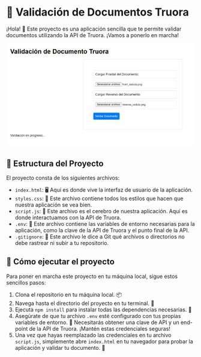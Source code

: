 # 📝 Validación de Documentos Truora

¡Hola! 👋 Este proyecto es una aplicación sencilla que te permite validar documentos utilizando la API de Truora. ¡Vamos a ponerlo en marcha!

![background checks Truora](img/screenshot-truora.jpeg "background checks Truora")

## 📂 Estructura del Proyecto

El proyecto consta de los siguientes archivos:

- `index.html`: 🖥️ Aquí es donde vive la interfaz de usuario de la aplicación.
- `styles.css`: 🎨 Este archivo contiene todos los estilos que hacen que nuestra aplicación se vea bien.
- `script.js`: 🧠 Este archivo es el cerebro de nuestra aplicación. Aquí es donde interactuamos con la API de Truora.
- `.env`: 🔑 Este archivo contiene las variables de entorno necesarias para la aplicación, como la clave de la API de Truora y el punto final de la API.
- `.gitignore`: 🙈 Este archivo le dice a Git qué archivos o directorios no debe rastrear ni subir a tu repositorio.

## 🚀 Cómo ejecutar el proyecto

Para poner en marcha este proyecto en tu máquina local, sigue estos sencillos pasos:

1. Clona el repositorio en tu máquina local. 📦
2. Navega hasta el directorio del proyecto en tu terminal. 🚀
3. Ejecuta `npm install` para instalar todas las dependencias necesarias. 🧰
4. Asegúrate de que tu archivo `.env` esté configurado con tus propias variables de entorno. 🔑 Necesitarás obtener una clave de API y un end-point de la API de Truora. ¡Mantén estas credenciales seguras!
5. Una vez que hayas reemplazado las credenciales en tu archivo `script.js`, simplemente abre `index.html` en tu navegador para probar la aplicación y validar tu documento. 🎉

